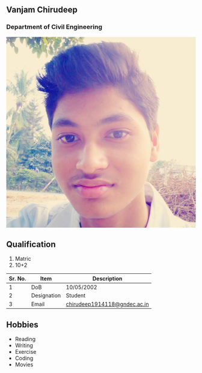 ## Vanjam Chirudeep

### Department of Civil Engineering

![Display picture](Photos/mypic.png)

## Qualification

1. Matric 
2. 10+2

| Sr. No. | Item        | Description     |
| ------- | ----------- | --------------- |
| 1       | DoB         | 10/05/2002    |
| 2       | Designation | Student       |
| 3       | Email       | chirudeep1914118@gndec.ac.in |

## Hobbies

- Reading
- Writing
- Exercise
- Coding
- Movies